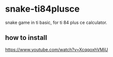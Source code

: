 # snake-ti84plusce
<p>snake game in ti basic, for ti 84 plus ce calculator.</p>
<h2>how to install</h2>
<a href='https://www.youtube.com/watch?v=XcqqoxhVMjU'>https://www.youtube.com/watch?v=XcqqoxhVMjU</a>
